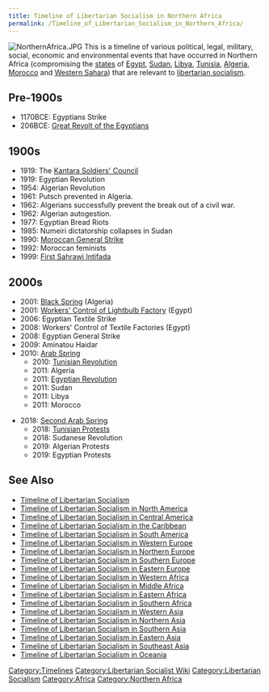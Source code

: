 ```yaml
---
title: Timeline of Libertarian Socialism in Northern Africa
permalink: /Timeline_of_Libertarian_Socialism_in_Northern_Africa/
---
```


![](NorthernAfrica.JPG "NorthernAfrica.JPG") This is a timeline of
various political, legal, military, social, economic and environmental
events that have occurred in Northern Africa (compromising the
[states](List_of_States.md "wikilink") of [Egypt](Egypt.md "wikilink"),
[Sudan](Sudan.md "wikilink"), [Libya](Libya.md "wikilink"),
[Tunisia](Tunisia.md "wikilink"), [Algeria](Algeria.md "wikilink"),
[Morocco](Morocco.md "wikilink") and [Western
Sahara](Western_Sahara.md "wikilink")) that are relevant to [libertarian
socialism](Libertarian_Socialism.md "wikilink").

## Pre-1900s

- 1170BCE: Egyptians Strike
- 206BCE: [Great Revolt of the
  Egyptians](Great_Revolt_of_the_Egyptians.md "wikilink")

## 1900s

- 1919: The [Kantara Soldiers'
  Council](Kantara_Soldiers'_Council.md "wikilink")
- 1919: Egyptian Revolution
- 1954: Algerian Revolution
- 1961: Putsch prevented in Algeria.
- 1962: Algerians successfully prevent the break out of a civil war.
- 1962: Algerian autogestion.
- 1977: Egyptian Bread Riots
- 1985: Numeiri dictatorship collapses in Sudan
- 1990: [Moroccan General
  Strike](Moroccan_General_Strike_(1990).md "wikilink")
- 1992: Moroccan feminists
- 1999: [First Sahrawi Intifada](First_Sahrawi_Intifada.md "wikilink")

## 2000s

- 2001: [Black Spring](Black_Spring_(Algeria).md "wikilink") (Algeria)
- 2001: [Workers' Control of Lightbulb
  Factory](Workers'_Control_in_Egypt.md "wikilink") (Egypt)
- 2006: Egyptian Textile Strike
- 2008: Workers' Control of Textile Factories (Egypt)
- 2008: Egyptian General Strike
- 2009: Aminatou Haidar
- 2010: [Arab Spring](Arab_Spring.md "wikilink")
  - 2010: [Tunisian Revolution](Tunisian_Revolution.md "wikilink")
  - 2011: Algeria
  - 2011: [Egyptian Revolution](Egyptian_Revolution_(2011).md "wikilink")
  - 2011: Sudan
  - 2011: Libya
  - 2011: Morocco

<!-- -->

- 2018: [Second Arab Spring](Second_Arab_Spring.md "wikilink")
  - 2018: [Tunisian Protests](Tunisian_Protests_(2018).md "wikilink")
  - 2018: Sudanese Revolution
  - 2019: Algerian Protests
  - 2019: Egyptian Protests

## See Also

- [Timeline of Libertarian
  Socialism](Timeline_of_Libertarian_Socialism.md "wikilink")
- [Timeline of Libertarian Socialism in North
  America](Timeline_of_Libertarian_Socialism_in_North_America.md "wikilink")
- [Timeline of Libertarian Socialism in Central
  America](Timeline_of_Libertarian_Socialism_in_Central_America.md "wikilink")
- [Timeline of Libertarian Socialism in the
  Caribbean](Timeline_of_Libertarian_Socialism_in_the_Caribbean.md "wikilink")
- [Timeline of Libertarian Socialism in South
  America](Timeline_of_Libertarian_Socialism_in_South_America.md "wikilink")
- [Timeline of Libertarian Socialism in Western
  Europe](Timeline_of_Libertarian_Socialism_in_Western_Europe.md "wikilink")
- [Timeline of Libertarian Socialism in Northern
  Europe](Timeline_of_Libertarian_Socialism_in_Northern_Europe.md "wikilink")
- [Timeline of Libertarian Socialism in Southern
  Europe](Timeline_of_Libertarian_Socialism_in_Southern_Europe.md "wikilink")
- [Timeline of Libertarian Socialism in Eastern
  Europe](Timeline_of_Libertarian_Socialism_in_Eastern_Europe.md "wikilink")
- [Timeline of Libertarian Socialism in Western
  Africa](Timeline_of_Libertarian_Socialism_in_Western_Africa.md "wikilink")
- [Timeline of Libertarian Socialism in Middle
  Africa](Timeline_of_Libertarian_Socialism_in_Middle_Africa.md "wikilink")
- [Timeline of Libertarian Socialism in Eastern
  Africa](Timeline_of_Libertarian_Socialism_in_Eastern_Africa.md "wikilink")
- [Timeline of Libertarian Socialism in Southern
  Africa](Timeline_of_Libertarian_Socialism_in_Southern_Africa.md "wikilink")
- [Timeline of Libertarian Socialism in Western
  Asia](Timeline_of_Libertarian_Socialism_in_Western_Asia.md "wikilink")
- [Timeline of Libertarian Socialism in Northern
  Asia](Timeline_of_Libertarian_Socialism_in_Northern_Asia.md "wikilink")
- [Timeline of Libertarian Socialism in Southern
  Asia](Timeline_of_Libertarian_Socialism_in_Southern_Asia.md "wikilink")
- [Timeline of Libertarian Socialism in Eastern
  Asia](Timeline_of_Libertarian_Socialism_in_Eastern_Asia.md "wikilink")
- [Timeline of Libertarian Socialism in Southeast
  Asia](Timeline_of_Libertarian_Socialism_in_Southeast_Asia.md "wikilink")
- [Timeline of Libertarian Socialism in
  Oceania](Timeline_of_Libertarian_Socialism_in_Oceania.md "wikilink")

[Category:Timelines](Category:Timelines.md "wikilink")
[Category:Libertarian Socialist
Wiki](Category:Libertarian_Socialist_Wiki.md "wikilink")
[Category:Libertarian
Socialism](Category:Libertarian_Socialism.md "wikilink")
[Category:Africa](Category:Africa.md "wikilink") [Category:Northern
Africa](Category:Northern_Africa.md "wikilink")